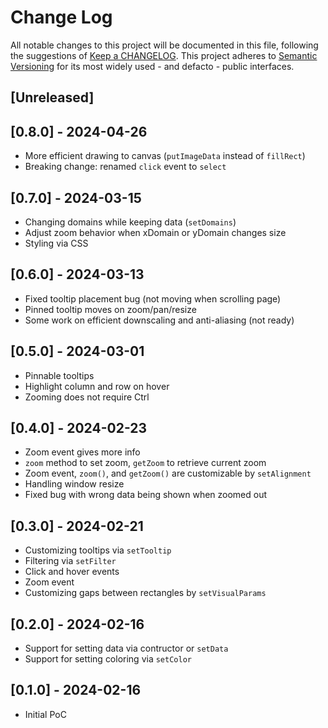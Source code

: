 # Change Log

All notable changes to this project will be documented in this file, following the suggestions of [Keep a CHANGELOG](http://keepachangelog.com/). This project adheres to [Semantic Versioning](http://semver.org/) for its most widely used - and defacto - public interfaces.

## [Unreleased]

## [0.8.0] - 2024-04-26

- More efficient drawing to canvas (`putImageData` instead of `fillRect`)
- Breaking change: renamed `click` event to `select`

## [0.7.0] - 2024-03-15

- Changing domains while keeping data (`setDomains`)
- Adjust zoom behavior when xDomain or yDomain changes size
- Styling via CSS

## [0.6.0] - 2024-03-13

- Fixed tooltip placement bug (not moving when scrolling page)
- Pinned tooltip moves on zoom/pan/resize
- Some work on efficient downscaling and anti-aliasing (not ready)

## [0.5.0] - 2024-03-01

- Pinnable tooltips
- Highlight column and row on hover
- Zooming does not require Ctrl

## [0.4.0] - 2024-02-23

- Zoom event gives more info
- `zoom` method to set zoom, `getZoom` to retrieve current zoom
- Zoom event, `zoom()`, and `getZoom()` are customizable by `setAlignment`
- Handling window resize
- Fixed bug with wrong data being shown when zoomed out

## [0.3.0] - 2024-02-21

- Customizing tooltips via `setTooltip`
- Filtering via `setFilter`
- Click and hover events
- Zoom event
- Customizing gaps between rectangles by `setVisualParams`

## [0.2.0] - 2024-02-16

- Support for setting data via contructor or `setData`
- Support for setting coloring via `setColor`

## [0.1.0] - 2024-02-16

- Initial PoC
